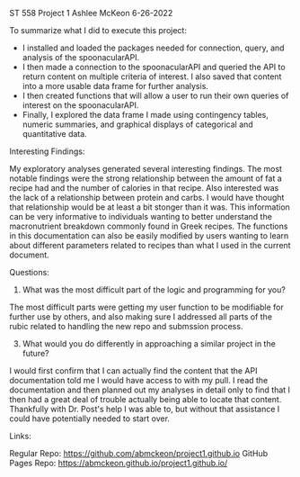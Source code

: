 ST 558
Project 1
Ashlee McKeon
6-26-2022

To summarize what I did to execute this project:

*  I installed and loaded the packages needed for connection, query, and analysis of the spoonacularAPI. 
*  I then made a connection to the spoonacularAPI and queried the API to return content on multiple criteria of interest. I also saved that content into a more usable data frame for further analysis.   
*  I then created functions that will allow a user to run their own queries of interest on the spoonacularAPI. 
*  Finally, I explored the data frame I made using contingency tables, numeric summaries, and graphical displays of categorical and quantitative data.  

Interesting Findings:

My exploratory analyses generated several interesting findings. The most notable findings were the strong relationship between the amount of fat a recipe had and the number of calories in that recipe. Also interested was the lack of a relationship between protein and carbs. I would have thought that relationship would be at least a bit stonger than it was. This information can be very informative to individuals wanting to better understand the macronutrient breakdown commonly found in Greek recipes. The functions in this documentation can also be easily modified by users wanting to learn about different parameters related to recipes than what I used in the current document. 

Questions:

1. What was the most difficult part of the logic and programming for you?

The most difficult parts were getting my user function to be modifiable for further use by others, and also making sure I addressed all parts of the rubic related to handling the new repo and submssion process.

3. What would you do differently in approaching a similar project in the future?

I would first confirm that I can actually find the content that the API documentation told me I would have access to with my pull. I read the documentation and then planned out my analyses in detail only to find that I then had a great deal of trouble actually being able to locate that content. Thankfully with Dr. Post's help I was able to, but without that assistance I could have potentially needed to start over. 

Links:

Regular Repo: https://github.com/abmckeon/project1.github.io
GitHub Pages Repo: https://abmckeon.github.io/project1.github.io/
